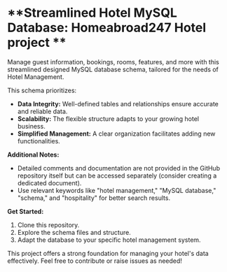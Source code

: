 # **Streamlined Hotel MySQL Database: Homeabroad247 Hotel project **

Manage guest information, bookings, rooms, features, and more with this streamlined designed MySQL database schema, tailored for the needs of Hotel Management. 

This schema prioritizes:

* **Data Integrity:** Well-defined tables and relationships ensure accurate and reliable data.
* **Scalability:** The flexible structure adapts to your growing hotel business.
* **Simplified Management:** A clear organization facilitates adding new functionalities.

**Additional Notes:**

* Detailed comments and documentation are not provided in the GitHub repository itself but can be accessed separately (consider creating a dedicated document).
* Use relevant keywords like "hotel management," "MySQL database," "schema," and "hospitality" for better search results.

**Get Started:**

1. Clone this repository.
2. Explore the schema files and structure.
3. Adapt the database to your specific hotel management system.

This project offers a strong foundation for managing your hotel's data effectively. Feel free to contribute or raise issues as needed!
